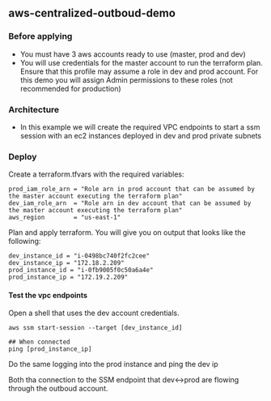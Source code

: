 ## aws-centralized-outboud-demo

### Before applying

* You must have 3 aws accounts ready to use (master, prod and dev)
* You will use credentials for the master account to run the terraform plan. Ensure that this profile may assume
a role in dev and prod account. For this demo you will assign Admin permissions to these roles (not recommended for production)

### Architecture



* In this example we will create the required VPC endpoints to start a ssm session with an ec2 instances deployed in dev and prod private subnets

### Deploy

Create a terraform.tfvars with the required variables:

```shell
prod_iam_role_arn = "Role arn in prod account that can be assumed by the master account executing the terraform plan"
dev_iam_role_arn  = "Role arn in dev account that can be assumed by the master account executing the terraform plan"
aws_region        = "us-east-1"
```

Plan and apply terraform. You will give you on output that looks like the following:

```shell
dev_instance_id = "i-0498bc740f2fc2cee"
dev_instance_ip = "172.18.2.209"
prod_instance_id = "i-0fb9005f0c50a6a4e"
prod_instance_ip = "172.19.2.209"
```

#### Test the vpc endpoints

Open a shell that uses the dev account credentials.
```shell
aws ssm start-session --target [dev_instance_id]

## When connected
ping [prod_instance_ip]
```
Do the same logging into the prod instance and ping the dev ip

Both tha connection to the SSM endpoint that dev<->prod are flowing through the outboud account.








